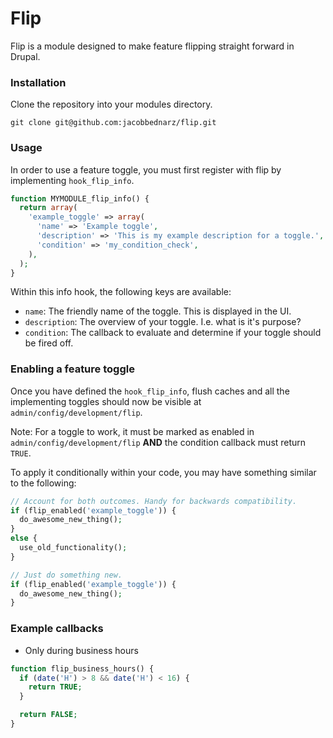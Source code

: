 # Flip

Flip is a module designed to make feature flipping straight forward in Drupal.

### Installation  

Clone the repository into your modules directory.

```
git clone git@github.com:jacobbednarz/flip.git
```

### Usage

In order to use a feature toggle, you must first register with flip by implementing `hook_flip_info`.

```php
function MYMODULE_flip_info() {
  return array(
    'example_toggle' => array(
      'name' => 'Example toggle',
      'description' => 'This is my example description for a toggle.',
      'condition' => 'my_condition_check',
    ),
  );
}
```

 Within this info hook, the following keys are available:

- `name`: The friendly name of the toggle. This is displayed in the UI.
- `description`: The overview of your toggle. I.e. what is it's purpose?
- `condition`: The callback to evaluate and determine if your toggle should be
  fired off.

### Enabling a feature toggle

Once you have defined the `hook_flip_info`, flush caches and all the
implementing toggles should now be visible at `admin/config/development/flip`.

Note: For a toggle to work, it must be marked as enabled in
`admin/config/development/flip` **AND** the condition callback must return
`TRUE`.

To apply it conditionally within your code, you may have something similar to the following:

```php
// Account for both outcomes. Handy for backwards compatibility.
if (flip_enabled('example_toggle')) {
  do_awesome_new_thing();
}
else {
  use_old_functionality();
}

// Just do something new.
if (flip_enabled('example_toggle')) {
  do_awesome_new_thing();
}
```

### Example callbacks

- Only during business hours

```php
function flip_business_hours() {
  if (date('H') > 8 && date('H') < 16) {
    return TRUE;
  }

  return FALSE;
}
```
